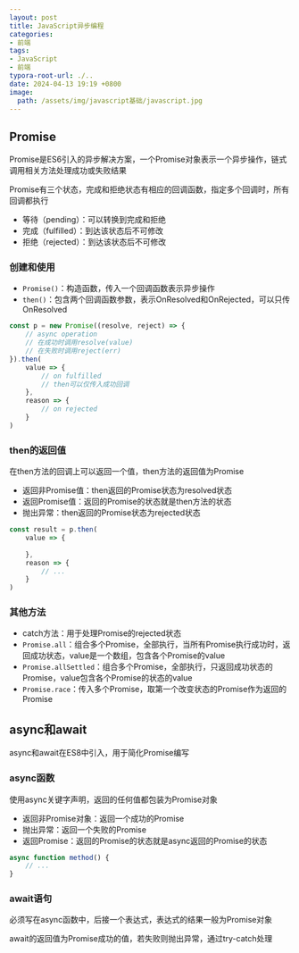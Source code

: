 ```yaml
---
layout: post
title: JavaScript异步编程
categories:
- 前端
tags:
- JavaScript
- 前端
typora-root-url: ./..
date: 2024-04-13 19:19 +0800
image:
  path: /assets/img/javascript基础/javascript.jpg
---
```

## Promise

Promise是ES6引入的异步解决方案，一个Promise对象表示一个异步操作，链式调用相关方法处理成功或失败结果

Promise有三个状态，完成和拒绝状态有相应的回调函数，指定多个回调时，所有回调都执行

-   等待（pending）：可以转换到完成和拒绝
-   完成（fulfilled）：到达该状态后不可修改
-   拒绝（rejected）：到达该状态后不可修改

### 创建和使用

-   `Promise()`：构造函数，传入一个回调函数表示异步操作
-   `then()`：包含两个回调函数参数，表示OnResolved和OnRejected，可以只传OnResolved

```js
const p = new Promise((resolve, reject) => {
    // async operation
    // 在成功时调用resolve(value)
    // 在失败时调用reject(err)
}).then(
    value => {
        // on fulfilled
        // then可以仅传入成功回调
    },
    reason => {
        // on rejected
    }
)
```

### then的返回值

在then方法的回调上可以返回一个值，then方法的返回值为Promise

-   返回非Promise值：then返回的Promise状态为resolved状态
-   返回Promise值：返回的Promise的状态就是then方法的状态
-   抛出异常：then返回的Promise状态为rejected状态

```js
const result = p.then(
	value => {
        
    },
    reason => {
        // ...
    }
)
```

### 其他方法

-   catch方法：用于处理Promise的rejected状态
-   `Promise.all`：组合多个Promise，全部执行，当所有Promise执行成功时，返回成功状态，value是一个数组，包含各个Promise的value
-   `Promise.allSettled`：组合多个Promise，全部执行，只返回成功状态的Promise，value包含各个Promise的状态的value
-   `Promise.race`：传入多个Promise，取第一个改变状态的Promise作为返回的Promise

## async和await

async和await在ES8中引入，用于简化Promise编写

### async函数

使用async关键字声明，返回的任何值都包装为Promise对象

-   返回非Promise对象：返回一个成功的Promise
-   抛出异常：返回一个失败的Promise
-   返回Promise：返回的Promise的状态就是async返回的Promise的状态

```js
async function method() {
    // ...
}
```

### await语句

必须写在async函数中，后接一个表达式，表达式的结果一般为Promise对象

await的返回值为Promise成功的值，若失败则抛出异常，通过try-catch处理
